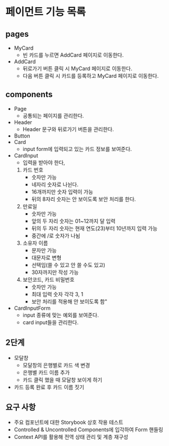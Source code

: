# 페이먼트 기능 목록

## pages

- MyCard
  - 빈 카드를 누르면 AddCard 페이지로 이동한다.
- AddCard
  - 뒤로가기 버튼 클릭 시 MyCard 페이지로 이동한다.
  - 다음 버튼 클릭 시 카드를 등록하고 MyCard 페이지로 이동한다.

## components

- Page
  - 공통되는 페이지를 관리한다.
- Header
  - Header 문구와 뒤로가기 버튼을 관리한다.
- Button
- Card
  - input form에 입력되고 있는 카드 정보를 보여준다.
- CardInput
  - 입력을 받아야 한다,
  1. 카드 번호
     - 숫자만 가능
     - 네자리 숫자로 나뉜다.
     - 16개까지만 숫자 입력이 가능
     - 뒤의 8자리 숫자는 안 보이도록 보안 처리를 한다.
  2. 만료일
     - 숫자만 가능
     - 앞의 두 자리 숫자는 01~12까지 달 입력
     - 뒤의 두 자리 숫자는 현재 연도(23)부터 10년까지 입력 가능
     - 중간에 /로 숫자가 나뉨
  3. 소유자 이름
     - 문자만 가능
     - 대문자로 변형
     - 선택임(쓸 수 있고 안 쓸 수도 있고)
     - 30자까지만 작성 가능
  4. 보안코드, 카드 비밀번호
     - 숫자만 가능
     - 최대 입력 숫자 각각 3, 1
     - 보안 처리를 적용해 안 보이도록 함"
- CardInputForm
  - input 종류에 맞는 예외를 보여준다.
  - card input들을 관리한다.

## 2단계

- 모달창
  - 모달창의 은행별로 카드 색 변경
  - 은행별 카드 이름 추가
  - 카드 클릭 했을 때 모달창 보이게 하기
- 카드 등록 완료 후 카드 이름 짓기

## 요구 사항

- 주요 컴포넌트에 대한 Storybook 상호 작용 테스트
- Controlled & Uncontrolled Components에 입각하여 Form 핸들링
- Context API를 활용해 전역 상태 관리 및 계층 재구성